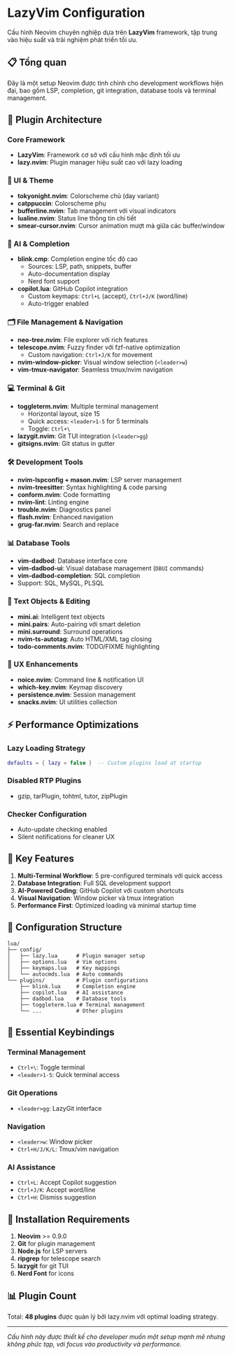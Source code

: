 # LazyVim Configuration

Cấu hình Neovim chuyên nghiệp dựa trên **LazyVim** framework, tập trung vào hiệu suất và trải nghiệm phát triển tối ưu.

## 📋 Tổng quan

Đây là một setup Neovim được tinh chỉnh cho development workflows hiện đại, bao gồm LSP, completion, git integration, database tools và terminal management.

## 🔧 Plugin Architecture

### Core Framework
- **LazyVim**: Framework cơ sở với cấu hình mặc định tối ưu
- **lazy.nvim**: Plugin manager hiệu suất cao với lazy loading

### 🎨 UI & Theme
- **tokyonight.nvim**: Colorscheme chủ (day variant)
- **catppuccin**: Colorscheme phụ
- **bufferline.nvim**: Tab management với visual indicators
- **lualine.nvim**: Status line thông tin chi tiết
- **smear-cursor.nvim**: Cursor animation mượt mà giữa các buffer/window

### 🤖 AI & Completion
- **blink.cmp**: Completion engine tốc độ cao
  - Sources: LSP, path, snippets, buffer
  - Auto-documentation display
  - Nerd font support
- **copilot.lua**: GitHub Copilot integration
  - Custom keymaps: `Ctrl+L` (accept), `Ctrl+J/K` (word/line)
  - Auto-trigger enabled

### 🗂️ File Management & Navigation
- **neo-tree.nvim**: File explorer với rich features
- **telescope.nvim**: Fuzzy finder với fzf-native optimization
  - Custom navigation: `Ctrl+J/K` for movement
- **nvim-window-picker**: Visual window selection (`<leader>w`)
- **vim-tmux-navigator**: Seamless tmux/nvim navigation

### 💻 Terminal & Git
- **toggleterm.nvim**: Multiple terminal management
  - Horizontal layout, size 15
  - Quick access: `<leader>1-5` for 5 terminals
  - Toggle: `Ctrl+\`
- **lazygit.nvim**: Git TUI integration (`<leader>gg`)
- **gitsigns.nvim**: Git status in gutter

### 🛠️ Development Tools
- **nvim-lspconfig + mason.nvim**: LSP server management
- **nvim-treesitter**: Syntax highlighting & code parsing
- **conform.nvim**: Code formatting
- **nvim-lint**: Linting engine
- **trouble.nvim**: Diagnostics panel
- **flash.nvim**: Enhanced navigation
- **grug-far.nvim**: Search and replace

### 📊 Database Tools
- **vim-dadbod**: Database interface core
- **vim-dadbod-ui**: Visual database management (`DBUI` commands)
- **vim-dadbod-completion**: SQL completion
- Support: SQL, MySQL, PLSQL

### 🎯 Text Objects & Editing
- **mini.ai**: Intelligent text objects
- **mini.pairs**: Auto-pairing với smart deletion
- **mini.surround**: Surround operations
- **nvim-ts-autotag**: Auto HTML/XML tag closing
- **todo-comments.nvim**: TODO/FIXME highlighting

### 🔔 UX Enhancements
- **noice.nvim**: Command line & notification UI
- **which-key.nvim**: Keymap discovery
- **persistence.nvim**: Session management
- **snacks.nvim**: UI utilities collection

## ⚡ Performance Optimizations

### Lazy Loading Strategy
```lua
defaults = { lazy = false }  -- Custom plugins load at startup
```

### Disabled RTP Plugins
- gzip, tarPlugin, tohtml, tutor, zipPlugin

### Checker Configuration
- Auto-update checking enabled
- Silent notifications for cleaner UX

## 🎯 Key Features

1. **Multi-Terminal Workflow**: 5 pre-configured terminals với quick access
2. **Database Integration**: Full SQL development support
3. **AI-Powered Coding**: GitHub Copilot với custom shortcuts
4. **Visual Navigation**: Window picker và tmux integration
5. **Performance First**: Optimized loading và minimal startup time

## 📁 Configuration Structure

```
lua/
├── config/
│   ├── lazy.lua      # Plugin manager setup
│   ├── options.lua   # Vim options
│   ├── keymaps.lua   # Key mappings
│   └── autocmds.lua  # Auto commands
└── plugins/          # Plugin configurations
    ├── blink.lua     # Completion engine
    ├── copilot.lua   # AI assistance
    ├── dadbod.lua    # Database tools
    ├── toggleterm.lua # Terminal management
    └── ...           # Other plugins
```

## 🔑 Essential Keybindings

### Terminal Management
- `Ctrl+\`: Toggle terminal
- `<leader>1-5`: Quick terminal access

### Git Operations
- `<leader>gg`: LazyGit interface

### Navigation
- `<leader>w`: Window picker
- `Ctrl+H/J/K/L`: Tmux/vim navigation

### AI Assistance
- `Ctrl+L`: Accept Copilot suggestion
- `Ctrl+J/K`: Accept word/line
- `Ctrl+H`: Dismiss suggestion

## 🚀 Installation Requirements

1. **Neovim** >= 0.9.0
2. **Git** for plugin management
3. **Node.js** for LSP servers
4. **ripgrep** for telescope search
5. **lazygit** for git TUI
6. **Nerd Font** for icons

## 📊 Plugin Count

Total: **48 plugins** được quản lý bởi lazy.nvim với optimal loading strategy.

---

*Cấu hình này được thiết kế cho developer muốn một setup mạnh mẽ nhưng không phức tạp, với focus vào productivity và performance.*